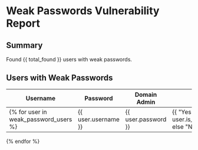 # Weak Passwords Vulnerability Report

## Summary
Found {{ total_found }} users with weak passwords.

## Users with Weak Passwords
| Username | Password | Domain Admin | Status |
|----------|----------|--------------|--------|
{% for user in weak_password_users %}| {{ user.username }} | {{ user.password }} | {{ "Yes" if user.is_domain_admin else "No" }} | {{ "Active" if user.enabled else "Disabled" }} |
{% endfor %}